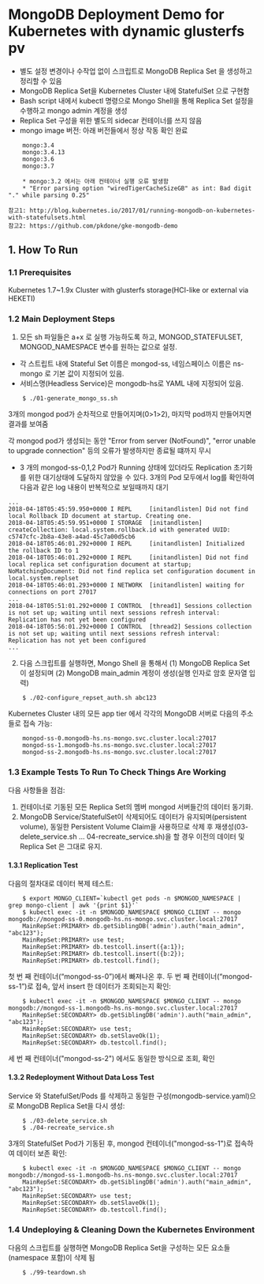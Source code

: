 # MongoDB Deployment Demo for Kubernetes with dynamic glusterfs pv

* 별도 설정 변경이나 수작업 없이 스크립트로 MongoDB Replica Set 을 생성하고 정리할 수 있음
* MongoDB Replica Set을 Kubernetes Cluster 내에 StatefulSet 으로 구현함
* Bash script 내에서 kubectl 명령으로 Mongo Shell을 통해 Replica Set 설정을 수행하고 mongo admin 계정을 생성
* Replica Set 구성을 위한 별도의 sidecar 컨테이너를 쓰지 않음
* mongo image 버전: 아래 버전들에서 정상 작동 확인 완료
```
    mongo:3.4
    mongo:3.4.13
    mongo:3.6
    mongo:3.7

    * mongo:3.2 에서는 아래 컨테이너 실행 오류 발생함
    * "Error parsing option "wiredTigerCacheSizeGB" as int: Bad digit "." while parsing 0.25"
```

```
참고1: http://blog.kubernetes.io/2017/01/running-mongodb-on-kubernetes-with-statefulsets.html
참고2: https://github.com/pkdone/gke-mongodb-demo
```

## 1. How To Run

### 1.1 Prerequisites

Kubernetes 1.7~1.9x Cluster with glusterfs storage(HCI-like or external via HEKETI)

### 1.2 Main Deployment Steps 

1. 모든 sh 파일들은 a+x 로 실행 가능하도록 하고, MONGOD_STATEFULSET, MONGOD_NAMESPACE 변수를 원하는 값으로 설정.

* 각 스트립트 내에 Stateful Set 이름은 mongod-ss, 네임스페이스 이름은 ns-mongo 로 기본 값이 지정되어 있음.
* 서비스명(Headless Service)은 mongodb-hs로 YAML 내에 지정되어 있음.

```
    $ ./01-generate_mongo_ss.sh
```

3개의 mongod pod가 순차적으로 만들어지며(0>1>2), 마지막 pod까지 만들어지면 결과를 보여줌

각 mongod pod가 생성되는 동안 "Error from server (NotFound)", "error unable to upgrade connection" 등의 오류가 발생하지만 종료될 떄까지 무시

* 3 개의 mongod-ss-0,1,2 Pod가 Running 상태에 있더라도 Replication 초기화를 위한 대기상태에 도달하지 않았을 수 있다. 3개의 Pod 모두에서 log를 확인하여 다음과 같은 log 내용이 반복적으로 보일때까지 대기

```
...
2018-04-18T05:45:59.950+0000 I REPL     [initandlisten] Did not find local Rollback ID document at startup. Creating one.
2018-04-18T05:45:59.951+0000 I STORAGE  [initandlisten] createCollection: local.system.rollback.id with generated UUID: c5747cfc-2b8a-43e8-a4ad-45c7a00d5cb6
2018-04-18T05:46:01.292+0000 I REPL     [initandlisten] Initialized the rollback ID to 1
2018-04-18T05:46:01.292+0000 I REPL     [initandlisten] Did not find local replica set configuration document at startup;  NoMatchingDocument: Did not find replica set configuration document in local.system.replset
2018-04-18T05:46:01.293+0000 I NETWORK  [initandlisten] waiting for connections on port 27017
...
2018-04-18T05:51:01.292+0000 I CONTROL  [thread1] Sessions collection is not set up; waiting until next sessions refresh interval: Replication has not yet been configured
2018-04-18T05:56:01.292+0000 I CONTROL  [thread2] Sessions collection is not set up; waiting until next sessions refresh interval: Replication has not yet been configured
...
```

2. 다음 스크립트를 실행하면, Mongo Shell 을 통해서 (1) MongoDB Replica Set 이 설정되며 (2) MongoDB main_admin 계정이 생성(실행 인자로 암호 문자열 입력)

```
    $ ./02-configure_repset_auth.sh abc123
```

Kubernetes Cluster 내의 모든 app tier 에서 각각의 MongoDB 서버로 다음의 주소들로 접속 가능:

```
    mongod-ss-0.mongodb-hs.ns-mongo.svc.cluster.local:27017
    mongod-ss-1.mongodb-hs.ns-mongo.svc.cluster.local:27017
    mongod-ss-2.mongodb-hs.ns-mongo.svc.cluster.local:27017
```

### 1.3 Example Tests To Run To Check Things Are Working

다음 사항들을 점검:

1. 컨테이너로 기동된 모든 Replica Set의 멤버 mongod 서버들간의 데이터 동기화.
2. MongoDB Service/StatefulSet이 삭제되어도 데이터가 유지되며(persistent volume), 동일한 Persistent Volume Claim을 사용하므로 삭제 후 재생성(03-delete_service.sh ... 04-recreate_service.sh)을 할 경우 이전의 데이터 및 Replica Set 은 그대로 유지.


#### 1.3.1 Replication Test

다음의 절차대로 데이터 복제 테스트:

```
    $ export MONGO_CLIENT=`kubectl get pods -n $MONGOD_NAMESPACE | grep mongo-client | awk '{print $1}'`
    $ kubectl exec -it -n $MONGOD_NAMESPACE $MONGO_CLIENT -- mongo mongodb://mongod-ss-0.mongodb-hs.ns-mongo.svc.cluster.local:27017
    MainRepSet:PRIMARY> db.getSiblingDB('admin').auth("main_admin", "abc123");
    MainRepSet:PRIMARY> use test;
    MainRepSet:PRIMARY> db.testcoll.insert({a:1});
    MainRepSet:PRIMARY> db.testcoll.insert({b:2});
    MainRepSet:PRIMARY> db.testcoll.find();
```


첫 번 째 컨테이너(“mongod-ss-0”)에서 빠져나온 후. 두 번 째 컨테이너(“mongod-ss-1”)로 접속, 앞서 insert 한 데이터가 조회되는지 확인:

```
    $ kubectl exec -it -n $MONGOD_NAMESPACE $MONGO_CLIENT -- mongo mongodb://mongod-ss-1.mongodb-hs.ns-mongo.svc.cluster.local:27017
    MainRepSet:SECONDARY> db.getSiblingDB('admin').auth("main_admin", "abc123");
    MainRepSet:SECONDARY> use test;
    MainRepSet:SECONDARY> db.setSlaveOk(1);
    MainRepSet:SECONDARY> db.testcoll.find();
```

세 번 째 컨테이너("mongod-ss-2") 에서도 동일한 방식으로 조회, 확인


#### 1.3.2 Redeployment Without Data Loss Test

Service 와 StatefulSet/Pods 를 삭제하고 동일한 구성(mongodb-service.yaml)으로 MongoDB Replica Set을 다시 생성:

```
    $ ./03-delete_service.sh
    $ ./04-recreate_service.sh
```


3개의 StatefulSet Pod가 기동된 후, mongod 컨테이너("mongod-ss-1")로 접속하여 데이터 보존 확인:

```
    $ kubectl exec -it -n $MONGOD_NAMESPACE $MONGO_CLIENT -- mongo mongodb://mongod-ss-1.mongodb-hs.ns-mongo.svc.cluster.local:27017
    MainRepSet:SECONDARY> db.getSiblingDB('admin').auth("main_admin", "abc123");
    MainRepSet:SECONDARY> use test;
    MainRepSet:SECONDARY> db.setSlaveOk(1);
    MainRepSet:SECONDARY> db.testcoll.find();
```


### 1.4 Undeploying & Cleaning Down the Kubernetes Environment

다음의 스크립트를 실행하면 MongoDB Replica Set을 구성하는 모든 요소들(namespace 포함)이 삭제 됨 

```
    $ ./99-teardown.sh
```
